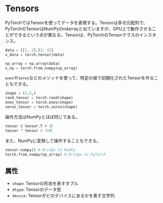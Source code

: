 # Tensors
PyTorchではTensorを使ってデータを表現する。Tensorは多次元配列で、PyTorchのTensorはNumPyのndarrayと似ていますが、GPU上で動作させることができるという点が異なる。Tensorは、PyTorchのTensorクラスのインスタンス。

```python
data = [[1, 2],[3, 4]]
x_data = torch.tensor(data)

np_array = np.array(data)
x_np = torch.from_numpy(np_array)
```

`ones`や`zeros`などのメソッドを使って、特定の値で初期化されたTensorを作ることもできる。

```python
shape = (2,3,)
rand_tensor = torch.rand(shape)
ones_tensor = torch.ones(shape)
zeros_tensor = torch.zeros(shape)
```

操作方法はNumPyとほぼ同じである。
```python
tensor @ tensor.T # 積
tensor * tensor # 内積
```

また、NumPyに変換して操作することもできる。
```python
tensor.numpy() # Bridge to NumPy
torch.from_numpy(np_array) # Bridge to PyTorch
```

## 属性
- `shape`: Tensorの形状を表すタプル
- `dtype`: Tensorのデータ型
- `device`: Tensorがどのデバイスにあるかを表す文字列